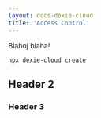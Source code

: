 ```yaml
---
layout: docs-dexie-cloud
title: 'Access Control'
---
```


Blahoj blaha!

```
npx dexie-cloud create
```


## Header 2
### Header 3
